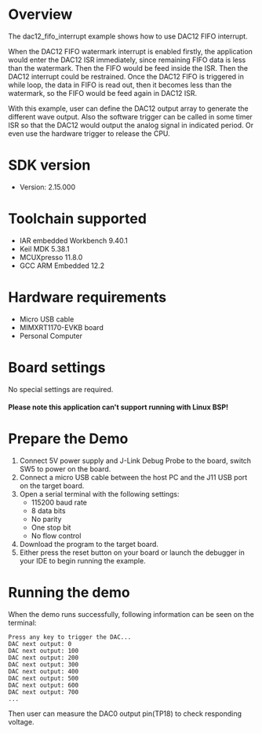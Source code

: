 Overview
========

The dac12_fifo_interrupt example shows how to use DAC12 FIFO interrupt.

When the DAC12 FIFO watermark interrupt is enabled firstly, the application would enter the DAC12 ISR immediately, since remaining FIFO data is less than the watermark. Then the FIFO would be feed inside the ISR. Then the DAC12 interrupt could be restrained. Once the DAC12 FIFO is triggered in while loop, the data in FIFO is read out, then it becomes less than the watermark, so the FIFO would be feed again in DAC12 ISR. 

With this example, user can define the DAC12 output array to generate the different wave output. Also the software trigger can be called in some timer ISR so that the DAC12 would output the analog signal in indicated period. Or even use the hardware trigger to release the CPU.

SDK version
===========
- Version: 2.15.000

Toolchain supported
===================
- IAR embedded Workbench  9.40.1
- Keil MDK  5.38.1
- MCUXpresso  11.8.0
- GCC ARM Embedded  12.2

Hardware requirements
=====================
- Micro USB cable
- MIMXRT1170-EVKB board
- Personal Computer

Board settings
==============
No special settings are required.

#### Please note this application can't support running with Linux BSP! ####

Prepare the Demo
================
1. Connect 5V power supply and J-Link Debug Probe to the board, switch SW5 to power on the board.
2. Connect a micro USB cable between the host PC and the J11 USB port on the target board.
3. Open a serial terminal with the following settings:
    - 115200 baud rate
    - 8 data bits
    - No parity
    - One stop bit
    - No flow control
4. Download the program to the target board.
5. Either press the reset button on your board or launch the debugger in your IDE to begin running the example.

Running the demo
================
When the demo runs successfully, following information can be seen on the terminal:

~~~~~~~~~~~~~~~~~~~~~~~~~~~~~
Press any key to trigger the DAC...
DAC next output: 0
DAC next output: 100
DAC next output: 200
DAC next output: 300
DAC next output: 400
DAC next output: 500
DAC next output: 600
DAC next output: 700
...
~~~~~~~~~~~~~~~~~~~~~~~~~~~~~
Then user can measure the DAC0 output pin(TP18) to check responding voltage.
